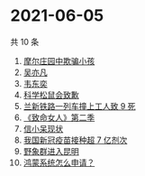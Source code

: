 # 2021-06-05

共 10 条

<!-- BEGIN -->
<!-- 最后更新时间 Sat Jun 05 2021 08:44:00 GMT+0800 (China Standard Time) -->

1. [摩尔庄园中欺骗小孩](https://www.zhihu.com/search?q=摩尔庄园)
2. [吴亦凡](https://www.zhihu.com/search?q=吴亦凡)
3. [韦东奕](https://www.zhihu.com/search?q=韦东奕)
4. [科学松鼠会致歉](https://www.zhihu.com/search?q=科学松鼠会)
5. [兰新铁路一列车撞上工人致 9 死](https://www.zhihu.com/search?q=兰新铁路)
6. [《致命女人》第二季](https://www.zhihu.com/search?q=致命女人)
7. [信小呆现状](https://www.zhihu.com/search?q=信小呆)
8. [我国新冠疫苗接种超 7 亿剂次](https://www.zhihu.com/search?q=新冠疫苗)
9. [野象群进入昆明](https://www.zhihu.com/search?q=云南大象)
10. [鸿蒙系统怎么申请？](https://www.zhihu.com/search?q=鸿蒙系统怎么申请)

<!-- END -->
